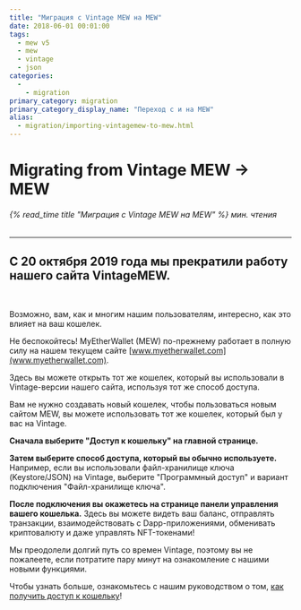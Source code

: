 ```yaml
---
title: "Миграция с Vintage MEW на MEW"
date: 2018-06-01 00:01:00
tags:
  - mew v5
  - mew
  - vintage
  - json
categories:
  - 
    - migration
primary_category: migration
primary_category_display_name: "Переход с и на MEW"
alias:
  - migration/importing-vintagemew-to-mew.html
---
```


# __Migrating from Vintage MEW -> MEW__
###### {% read_time title "Миграция с Vintage MEW на MEW" %} мин. чтения
***

## __С 20 октября 2019 года мы прекратили работу нашего сайта VintageMEW.__

<br>

Возможно, вам, как и многим нашим пользователям, интересно, как это влияет на ваш кошелек.

Не беспокойтесь! MyEtherWallet (MEW) по-прежнему работает в полную силу на нашем текущем сайте [www.myetherwallet.com](www.myetherwallet.com).

Здесь вы можете открыть тот же кошелек, который вы использовали в Vintage-версии нашего сайта, используя тот же способ доступа.

Вам не нужно создавать новый кошелек, чтобы пользоваться новым сайтом MEW, вы можете использовать тот же кошелек, который был у вас на Vintage.

__Сначала выберите "Доступ к кошельку" на главной странице.__

__Затем выберите способ доступа, который вы обычно используете.__ Например, если вы использовали файл-хранилище ключа (Keystore/JSON) на Vintage, выберите "Программный доступ" и вариант подключения "Файл-хранилище ключа".

__После подключения вы окажетесь на странице панели управления вашего кошелька.__ Здесь вы можете видеть ваш баланс, отправлять транзакции, взаимодействовать с Dapp-приложениями, обменивать криптовалюту и даже управлять NFT-токенами!

Мы преодолели долгий путь со времен Vintage, поэтому вы не пожалеете, если потратите пару минут на ознакомление с нашими новыми функциями.

Чтобы узнать больше, ознакомьтесь с нашим руководством о том, [как получить доступ к кошельку](/@@@@@@/getting-started/how-to-access-your-wallet/)!